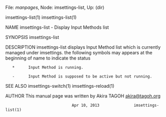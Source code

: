 File: *manpages*,  Node: imsettings-list,  Up: (dir)

imsettings-list(1)                                          imsettings-list(1)



NAME
       imsettings-list - Display Input Methods list

SYNOPSIS
       imsettings-list

DESCRIPTION
       imsettings-list  displays  Input Method list which is currently managed
       under imsettings. the following symbols may appears at the beginning of
       name to indicate the status

       *      Input Method is running.

       -      Input Method is supposed to be active but not running.

SEE ALSO
       imsettings-switch(1) imsettings-reload(1)

AUTHOR
       This manual page was written by Akira TAGOH <akira@tagoh.org>



                                 Apr 10, 2013               imsettings-list(1)
